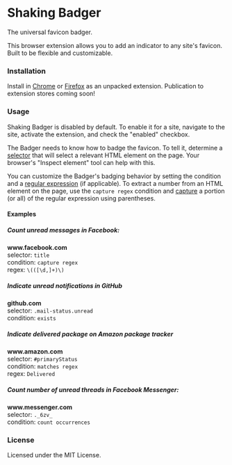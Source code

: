 # Shaking Badger

The universal favicon badger.

This browser extension allows you to add an indicator to any site's favicon. Built to be flexible and customizable.

### Installation

Install in [Chrome](https://developer.chrome.com/extensions/getstarted#unpacked) or [Firefox](https://extensionworkshop.com/documentation/develop/temporary-installation-in-firefox/) as an unpacked extension. Publication to extension stores coming soon!

### Usage

Shaking Badger is disabled by default. To enable it for a site, navigate to the site, activate the extension, and check the "enabled" checkbox.

The Badger needs to know how to badge the favicon. To tell it, determine a [selector](https://developer.mozilla.org/en-US/docs/Web/API/Document/querySelectorAll) that will select a relevant HTML element on the page. Your browser's "Inspect element" tool can help with this.

You can customize the Badger's badging behavior by setting the condition and a [regular expression](https://developer.mozilla.org/en-US/docs/Web/JavaScript/Guide/Regular_Expressions) (if applicable). To extract a number from an HTML element on the page, use the `capture regex` condition and [capture](https://developer.mozilla.org/en-US/docs/Web/JavaScript/Guide/Regular_Expressions/Cheatsheet#Groups_and_ranges) a portion (or all) of the regular expression using parentheses.

#### Examples

##### Count unread messages in Facebook:
**w<span>ww.facebook.com**  
selector: `title`  
condition: `capture regex`  
regex: `\(([\d,]+)\)`

##### Indicate unread notifications in GitHub
**github.com**  
selector: `.mail-status.unread`  
condition: `exists`

##### Indicate delivered package on Amazon package tracker
**w<span>ww.amazon.com**  
selector: `#primaryStatus`  
condition: `matches regex`  
regex: `Delivered`

##### Count number of unread threads in Facebook Messenger:
**w<span>ww.messenger.com**  
selector: `._6zv_`  
condition: `count occurrences`

### License

Licensed under the MIT License.

